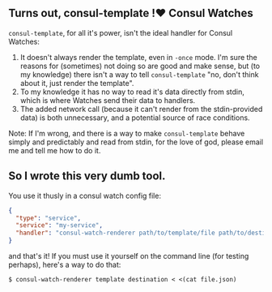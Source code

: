 ## Turns out, consul-template !:heart: Consul Watches

`consul-template`, for all it's power, isn't the ideal handler for Consul Watches:
1. It doesn't always render the template, even in `-once` mode. I'm sure the reasons for (sometimes) not doing so are good and make sense, but (to my knowledge) there isn't a way to tell `consul-template` "no, don't think about it, just render the template".
2. To my knowledge it has no way to read it's data directly from stdin, which is where Watches send their data to handlers.
3. The added network call (because it can't render from the stdin-provided data) is both unnecessary, and a potential source of race conditions.

Note: If I'm wrong, and there is a way to make `consul-template` behave simply and predictably and read from stdin, for the love of god, please email me and tell me how to do it.

## So I wrote this very dumb tool.

You use it thusly in a consul watch config file:
```json
{
  "type": "service",
  "service": "my-service",
  "handler": "consul-watch-renderer path/to/template/file path/to/destination"
}
```
and that's it! If you must use it yourself on the command line (for testing perhaps), here's a way to do that:
```shell
$ consul-watch-renderer template destination < <(cat file.json)
```
